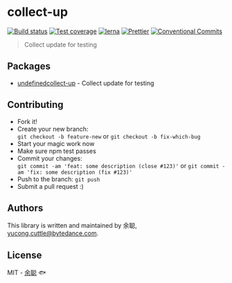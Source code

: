 # collect-up

[![Build status](https://img.shields.io/github/workflow/status/余聪/collect-up/CI/master?style=flat-square)](https://github.com/余聪/collect-up/actions)
[![Test coverage](https://img.shields.io/codecov/c/github/余聪/collect-up/master.svg?style=flat-square)](https://codecov.io/github/余聪/collect-up?branch=master)
[![lerna](https://img.shields.io/badge/maintained%20with-lerna-cc00ff.svg?style=flat-square)](https://lernajs.io/)
[![Prettier](https://img.shields.io/badge/code_style-prettier-ff69b4.svg?style=flat-square)](https://prettier.io/)
[![Conventional Commits](https://img.shields.io/badge/Conventional%20Commits-1.0.0-yellow.svg?style=flat-square)](https://conventionalcommits.org)

> Collect update for testing

## Packages

- [undefinedcollect-up](packages/core) - Collect update for testing

## Contributing

- Fork it!
- Create your new branch:\
  `git checkout -b feature-new` or `git checkout -b fix-which-bug`
- Start your magic work now
- Make sure npm test passes
- Commit your changes:\
  `git commit -am 'feat: some description (close #123)'` or `git commit -am 'fix: some description (fix #123)'`
- Push to the branch: `git push`
- Submit a pull request :)

## Authors

This library is written and maintained by 余聪, <a href="mailto:yucong.cuttle@bytedance.com">yucong.cuttle@bytedance.com</a>.

## License

MIT - [余聪](https://github.com/余聪) 🐟
